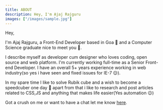 ```yaml
---
title: ABOUT
description: Hey, I'm Ajaj Rajguru
images: ["/images/sample.jpg"]
---
```



Hey,

I'm Ajaj Rajguru, a Front-End Developer based in Goa :palm_tree: and a Computer Science graduate nice to meet you :wave:.

I describe myself as developer cum designer who loves coding, open source and web platform. I'm currently working full-time as a Senior Front-end Developer. I have an overall 5+ years experience working in web industry(so yes i have seen and fixed issues for IE-7 :relieved:). 


In my spare time I like to solve Rubik cube and a wish to become a speedcuber one day :crown: apart from that i like to research and post articles related to CSS,JS and anything that makes life easier(Yes automation :wink:)

Got a crush on me or want to have a chat let me know [here](/contact).